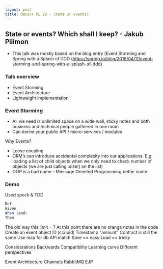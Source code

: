 ```yaml
---
layout: post
title: Devoxx PL 18 - State or events?
---
```


## State or events? Which shall I keep? - Jakub Pilimon

* This talk was mostly based on the blog entry [Event Storming and Spring with a Splash of DDD (https://spring.io/blog/2018/04/11/event-storming-and-spring-with-a-splash-of-ddd)
 
### Talk overview
* Event Storming
* Event Architecture
* Lightweight implementation

### Event Storming
* All we need is unlimited space on a wide wall, sticky notes and both business and technical people gathered in one room
* Can derive your public API / micro-services / modules

Why Events? 
* Loose coupling
* ORM’s can introduce accidental complexity into our applications. E.g. loading a list of child objects when we only need to check number of objects (we are just calling .size() on the list)
* OOP is a bad name – Message Oriented Programming better name
 
### Demo
Used spock & TDD

```java
Def
Given
When (and)
Then
```

The old way
this.limit = ?
At this point there are no orange notes in the code
Create an event object
ID (ccuuid)
Timestamp
“amount”
Contract is still the same
Use map for db
API.match
Save == easy
Load == tricky
 
Considerations
Backwards Compatibility
Learning curve
Different perspectives
 
Event Architecture
Channels
RabbitMQ
EJP
 
